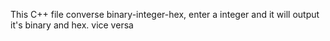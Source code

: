 This C++ file converse binary-integer-hex, enter a integer and it will output it's binary and hex. vice versa
